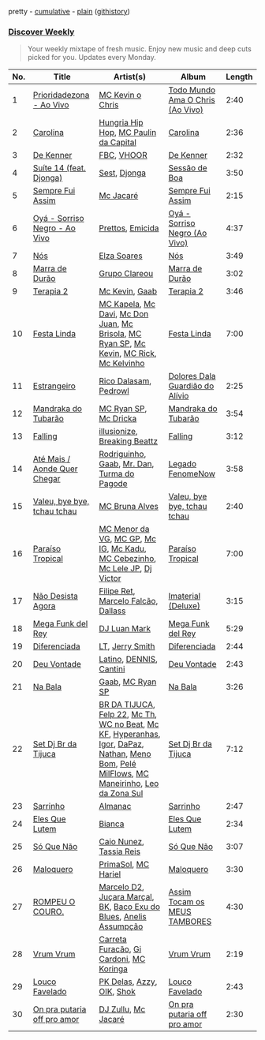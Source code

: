 pretty - [cumulative](https://github.com/nikolasrangel/spotify-playlist-archive/blob/master/playlists/cumulative/Discover%20Weekly.md) - [plain](https://github.com/nikolasrangel/spotify-playlist-archive/blob/master/playlists/plain/37i9dQZEVXcOWvAufGOMte) ([githistory](https://github.githistory.xyz/nikolasrangel/spotify-playlist-archive/blob/master/playlists/plain/37i9dQZEVXcOWvAufGOMte))

### [Discover Weekly](https://open.spotify.com/playlist/37i9dQZEVXcOWvAufGOMte)

> Your weekly mixtape of fresh music. Enjoy new music and deep cuts picked for you. Updates every Monday.

| No. | Title | Artist(s) | Album | Length |
|---|---|---|---|---|
| 1 | [Prioridadezona - Ao Vivo](https://open.spotify.com/track/1PJfkuZ7V6oWx4OCqprkDW) | [MC Kevin o Chris](https://open.spotify.com/artist/2UMj7NCbuqy1yUZmiSYGjJ) | [Todo Mundo Ama O Chris (Ao Vivo)](https://open.spotify.com/album/5bISzaxE6WVsJjQj2BpWTX) | 2:40 |
| 2 | [Carolina](https://open.spotify.com/track/1cwh7w3PZWX04UNrnN8nlr) | [Hungria Hip Hop](https://open.spotify.com/artist/0vLuOi2k62sHujIfplInlK), [MC Paulin da Capital](https://open.spotify.com/artist/592JnViQ2tot63c1SbtgK2) | [Carolina](https://open.spotify.com/album/3kKf3wLLvPrOWq83eOtQVz) | 2:36 |
| 3 | [De Kenner](https://open.spotify.com/track/6mbCl4KA5Sn61Oya0v8tJX) | [FBC](https://open.spotify.com/artist/29QKtXMaVczUBDiI3aPBWS), [VHOOR](https://open.spotify.com/artist/0aEDa47F4RWuk4Udm0SEoH) | [De Kenner](https://open.spotify.com/album/4Q5OK5dJab4zhljsnE7Gq0) | 2:32 |
| 4 | [Suíte 14 (feat. Djonga)](https://open.spotify.com/track/5O9OiOrppADIS6N7Zs2al0) | [Sest](https://open.spotify.com/artist/6TaJMoxhKD43q5yWg2XlHQ), [Djonga](https://open.spotify.com/artist/204IwDdaHE4ymGk9Kya2pY) | [Sessão de Boa](https://open.spotify.com/album/5qmVP6zsMKVDpTmAoi5sxW) | 3:50 |
| 5 | [Sempre Fui Assim](https://open.spotify.com/track/4WcXDqb0Y0r8CMLVmQRIeQ) | [Mc Jacaré](https://open.spotify.com/artist/6qrqAYlS6lUj2BVXax7SZW) | [Sempre Fui Assim](https://open.spotify.com/album/2uOMNM4pZtj0Pw55BsG00Q) | 2:15 |
| 6 | [Oyá - Sorriso Negro - Ao Vivo](https://open.spotify.com/track/6RfYsRGucJTyOjrM65vFSL) | [Prettos](https://open.spotify.com/artist/7htTHUkgfSZeRhK6pqMLHB), [Emicida](https://open.spotify.com/artist/2d9LRvQJnAXRijqIJDDs2K) | [Oyá - Sorriso Negro (Ao Vivo)](https://open.spotify.com/album/3WaIM8E7MdPLTJt7sBuvJf) | 4:37 |
| 7 | [Nós](https://open.spotify.com/track/2qbFrgT5c1sOqGGSMwj5B9) | [Elza Soares](https://open.spotify.com/artist/4cn4gMq0KXORHeYA45PcBi) | [Nós](https://open.spotify.com/album/4YziV4ntG1wNF0GMVfdLTp) | 3:49 |
| 8 | [Marra de Durão](https://open.spotify.com/track/7g1HOdrkEpyX039t4jdL9P) | [Grupo Clareou](https://open.spotify.com/artist/0Jpjc7Fc84inIqLhOvBU1Q) | [Marra de Durão](https://open.spotify.com/album/3GpSFRM0X0v55IsKN00J5s) | 3:02 |
| 9 | [Terapia 2](https://open.spotify.com/track/5uBdQy4Ozzz7YjnlVf0MAI) | [Mc Kevin](https://open.spotify.com/artist/5pBMkZNIlbGTH3hrsQJqAa), [Gaab](https://open.spotify.com/artist/2iK1rsbYstkSVn57M4s8ut) | [Terapia 2](https://open.spotify.com/album/3XQvH69RfERnXwHnmQd9hr) | 3:46 |
| 10 | [Festa Linda](https://open.spotify.com/track/1KRMUEKZOh0x8GsaWBn339) | [MC Kapela](https://open.spotify.com/artist/2MKq3nQOfCRUwxtmmAOpqR), [Mc Davi](https://open.spotify.com/artist/1cYhx7ZOhYoVmnDPb9KMwo), [Mc Don Juan](https://open.spotify.com/artist/7Lmrb6KcIzfkmgbtokjsAL), [Mc Brisola](https://open.spotify.com/artist/2civFPMAiigAwTEUKkeRW2), [MC Ryan SP](https://open.spotify.com/artist/75i9GaW2MJUgt4BkdUnuUY), [Mc Kevin](https://open.spotify.com/artist/5pBMkZNIlbGTH3hrsQJqAa), [MC Rick](https://open.spotify.com/artist/1mvpEXClANunyiHFtAXCxt), [Mc Kelvinho](https://open.spotify.com/artist/1S4ASTDQvMwm6jP95pIsYB) | [Festa Linda](https://open.spotify.com/album/0R2B9EUjWq0DNM1RcdZzKn) | 7:00 |
| 11 | [Estrangeiro](https://open.spotify.com/track/4JdFD6NvfZgksQvNU4XA9G) | [Rico Dalasam](https://open.spotify.com/artist/5nbaj9RaJdFNlS5ZxoqN97), [Pedrowl](https://open.spotify.com/artist/7nN3aHdHgE8O13q4UWkR7o) | [Dolores Dala Guardião do Alívio](https://open.spotify.com/album/5hEHhvlgbM3PmNflPbmoZg) | 2:25 |
| 12 | [Mandraka do Tubarão](https://open.spotify.com/track/5XKkvdZvchkJUZJQcHntlP) | [MC Ryan SP](https://open.spotify.com/artist/75i9GaW2MJUgt4BkdUnuUY), [Mc Dricka](https://open.spotify.com/artist/4d175LvxCzxt5vHbJyv49q) | [Mandraka do Tubarão](https://open.spotify.com/album/7KxWChH9c6rWabvZs90NlH) | 3:54 |
| 13 | [Falling](https://open.spotify.com/track/3ivwGvdILwNKAOCIKLS07N) | [illusionize](https://open.spotify.com/artist/3RloA7E4XMItSP4FjMBv3L), [Breaking Beattz](https://open.spotify.com/artist/0eRxVzLBxZGMZcsSoMESfX) | [Falling](https://open.spotify.com/album/7nJNtqH0AiC93E8CoN3yny) | 3:12 |
| 14 | [Até Mais / Aonde Quer Chegar](https://open.spotify.com/track/3tRyS9VzCYgVHCgMNjRHS2) | [Rodriguinho](https://open.spotify.com/artist/1xKdiuYoOCM2oCMErUjvtq), [Gaab](https://open.spotify.com/artist/2iK1rsbYstkSVn57M4s8ut), [Mr. Dan](https://open.spotify.com/artist/0tEbPIVxu2YOmZXOWAkJ52), [Turma do Pagode](https://open.spotify.com/artist/5JG9GISYjRLQUJMH2C6iJ5) | [Legado FenomeNow](https://open.spotify.com/album/0tQMFQLVJnQltB2YDH01rG) | 3:58 |
| 15 | [Valeu, bye bye, tchau tchau](https://open.spotify.com/track/0m7A1muNEjW3mtaCZ0yCt7) | [MC Bruna Alves](https://open.spotify.com/artist/2Y3kRJYYun9lDcRMM7ulQg) | [Valeu, bye bye, tchau tchau](https://open.spotify.com/album/1H5AXel6iY71zN8w8WM1rp) | 2:40 |
| 16 | [Paraíso Tropical](https://open.spotify.com/track/0eKQyaQbK3NvD7ksy7l25q) | [MC Menor da VG](https://open.spotify.com/artist/4maKTxhTIDEnWKra7wEIMR), [MC GP](https://open.spotify.com/artist/5s27i7oqhNWIcE4HeoVdq0), [Mc IG](https://open.spotify.com/artist/2q9wk5fkeU2C9CgCKdh4AN), [Mc Kadu](https://open.spotify.com/artist/21ELc2P2rA3Cu6xw3VWqvv), [MC Cebezinho](https://open.spotify.com/artist/5Dz2FizMLqV0Cr3c8uhEcF), [Mc Lele JP](https://open.spotify.com/artist/1mV9h1AwhRXSjBFcYpajgY), [Dj Victor](https://open.spotify.com/artist/5kKzlgNRX8FgC6Bni5DNNC) | [Paraíso Tropical](https://open.spotify.com/album/6dQ1cpSICVmtZlvulFbkjy) | 7:00 |
| 17 | [Não Desista Agora](https://open.spotify.com/track/0n9b7WrRRZkTy8CfXjbZb4) | [Filipe Ret](https://open.spotify.com/artist/7gJN8W0589FisSYJS17K54), [Marcelo Falcão](https://open.spotify.com/artist/4r6d4drhz83kHCRVJnzgdr), [Dallass](https://open.spotify.com/artist/4LAFtDzlQM89xov636hMVv) | [Imaterial (Deluxe)](https://open.spotify.com/album/74v9BLECHPqKGRLfa24LRn) | 3:15 |
| 18 | [Mega Funk del Rey](https://open.spotify.com/track/6QfmzcCyJvK1UEVI14htew) | [DJ Luan Mark](https://open.spotify.com/artist/38i1YwDHMF6uuHSvfU6nG5) | [Mega Funk del Rey](https://open.spotify.com/album/1QvipHSMbnEDVw8gQfqdR6) | 5:29 |
| 19 | [Diferenciada](https://open.spotify.com/track/1fVw4B0SIX3b3luDryKHvM) | [LT](https://open.spotify.com/artist/27EsaYcDfQ1XhSx08LJCNR), [Jerry Smith](https://open.spotify.com/artist/6OpOg5HVCc8xVf7OVrd5Fk) | [Diferenciada](https://open.spotify.com/album/3GqkSKefnkMRDZkTMQmHAc) | 2:44 |
| 20 | [Deu Vontade](https://open.spotify.com/track/7qzExUH6ZXuEFSy3ko9wwu) | [Latino](https://open.spotify.com/artist/06EMbW4WO6U4fGNnKjeuI5), [DENNIS](https://open.spotify.com/artist/6xlRSRMLgZbsSNd0BMobwy), [Cantini](https://open.spotify.com/artist/0eG7BXt40ztpJQ7nUOYvg3) | [Deu Vontade](https://open.spotify.com/album/3iAy9SdCrhenAlYL0YVlx3) | 2:43 |
| 21 | [Na Bala](https://open.spotify.com/track/6btVIcUkUf0rFzygrb4e7B) | [Gaab](https://open.spotify.com/artist/2iK1rsbYstkSVn57M4s8ut), [MC Ryan SP](https://open.spotify.com/artist/75i9GaW2MJUgt4BkdUnuUY) | [Na Bala](https://open.spotify.com/album/5lDMx5D5vBkv8Q69nRuJXZ) | 3:26 |
| 22 | [Set Dj Br da Tijuca](https://open.spotify.com/track/3ezOMmQ3UYhyp6kRlDV5Gq) | [BR DA TIJUCA](https://open.spotify.com/artist/7KEk6kxe9YqyuVg9QeMVNQ), [Felp 22](https://open.spotify.com/artist/56IPf5d631ccKOTmo8RFHK), [Mc Th](https://open.spotify.com/artist/0bg3fNpRQgZTCAg3Bseyly), [WC no Beat](https://open.spotify.com/artist/2QjS2N6sORI7H4qbf6xitS), [Mc KF](https://open.spotify.com/artist/2zaQ4hz4xLgGGtABoUS8kf), [Hyperanhas](https://open.spotify.com/artist/7oNGVWHSEpvIGJpNDtgudz), [Igor](https://open.spotify.com/artist/2QaSsEDqRdtCK7OADndlEa), [DaPaz](https://open.spotify.com/artist/7K2fTRYnc7VBDXX0GtM9O1), [Nathan](https://open.spotify.com/artist/2DDJsxPn0OYceMCNv2OCFI), [Meno Bom](https://open.spotify.com/artist/2becfxwincSfFiB1duhonS), [Pelé MilFlows](https://open.spotify.com/artist/4WbHbolEKZIhnkO2xv2Lm0), [MC Maneirinho](https://open.spotify.com/artist/3M8aD9XWxfel3jZakRbibZ), [Leo da Zona Sul](https://open.spotify.com/artist/7ylv7b3bmpR5NC2OilrZmo) | [Set Dj Br da Tijuca](https://open.spotify.com/album/4u7NQ1EdJtvIh7JgZg3pG4) | 7:12 |
| 23 | [Sarrinho](https://open.spotify.com/track/6MImEUBL67kTiRUzdxpo8a) | [Almanac](https://open.spotify.com/artist/2EJxcRlcIa5W1u2v42PvTv) | [Sarrinho](https://open.spotify.com/album/5WS4kd05DnjFfibKBi72EW) | 2:47 |
| 24 | [Eles Que Lutem](https://open.spotify.com/track/3wyzMyCUlhy3epfpb7zLa6) | [Bianca](https://open.spotify.com/artist/7Jb6GR4PIxHSkDJK8MWuVg) | [Eles Que Lutem](https://open.spotify.com/album/2Gq5UDKqEAJN6JG9VMimke) | 2:34 |
| 25 | [Só Que Não](https://open.spotify.com/track/7EFR4kfHrCvY2ByCYpM1C9) | [Caio Nunez](https://open.spotify.com/artist/2rfGf5mJ3aR15NKZvMyfE0), [Tassia Reis](https://open.spotify.com/artist/0kc1BjcLHaXhZVzCp0HeAl) | [Só Que Não](https://open.spotify.com/album/1suEAb1EoLAgbsIqlahCtF) | 3:07 |
| 26 | [Maloquero](https://open.spotify.com/track/5FAgPEKlxgaUKZWa8l4jkx) | [PrimaSol](https://open.spotify.com/artist/2ArI52oZmJmKyS4DlJWsRq), [MC Hariel](https://open.spotify.com/artist/0pcoadNMmvrUyab1RxWBoV) | [Maloquero](https://open.spotify.com/album/7HIyetjRlFMFz4fywVga1A) | 3:30 |
| 27 | [ROMPEU O COURO.](https://open.spotify.com/track/6aboy6b50nYKU7gW7RPXU1) | [Marcelo D2](https://open.spotify.com/artist/1vEN3d3dJbmdHQpXD6AIkL), [Juçara Marçal](https://open.spotify.com/artist/74PBfm6hR8w1StnVKSac3i), [BK](https://open.spotify.com/artist/1YOVBTvznjiDvtAj4ExHeo), [Baco Exu do Blues](https://open.spotify.com/artist/78nr1pVnDR7qZH6QbVMYZf), [Anelis Assumpção](https://open.spotify.com/artist/18XQILNxVCcvcU1VhwNJJv) | [Assim Tocam os MEUS TAMBORES](https://open.spotify.com/album/0iU74EJRxkNbobROM1bKiP) | 4:30 |
| 28 | [Vrum Vrum](https://open.spotify.com/track/5pDmQedTsnRThoJd2pXOal) | [Carreta Furacão](https://open.spotify.com/artist/1TpxIMHblNsqEgVEuCPlX7), [Gi Cardoni](https://open.spotify.com/artist/1xvRg6wQN5DbH3gOUS67VR), [MC Koringa](https://open.spotify.com/artist/1pk1stIyHnuK6lXZ8QiNKt) | [Vrum Vrum](https://open.spotify.com/album/7xYc7LEXdIVPdQaCNiz18H) | 2:19 |
| 29 | [Louco Favelado](https://open.spotify.com/track/4x3HAls1Oq6lnyOeJdpQdI) | [PK Delas](https://open.spotify.com/artist/6gqBZ0kAjgVLsZQKkHcaB3), [Azzy](https://open.spotify.com/artist/1uf8uSErmKc3JVtmjVBZ83), [OIK](https://open.spotify.com/artist/1B5n6jsxvFldc6Nq8Wx8VJ), [Shok](https://open.spotify.com/artist/5cQwJrjTcPI5Nv61Xv3nsA) | [Louco Favelado](https://open.spotify.com/album/1iQrgAqgdpru0bQCDkJ39p) | 2:43 |
| 30 | [On pra putaria off pro amor](https://open.spotify.com/track/3Bue0NEuueo6ujYGyONGni) | [DJ Zullu](https://open.spotify.com/artist/6EQ2GT80A1oXZarAalUWNE), [Mc Jacaré](https://open.spotify.com/artist/6qrqAYlS6lUj2BVXax7SZW) | [On pra putaria off pro amor](https://open.spotify.com/album/4sadi6ujfASNTiK6sM1S8g) | 2:30 |